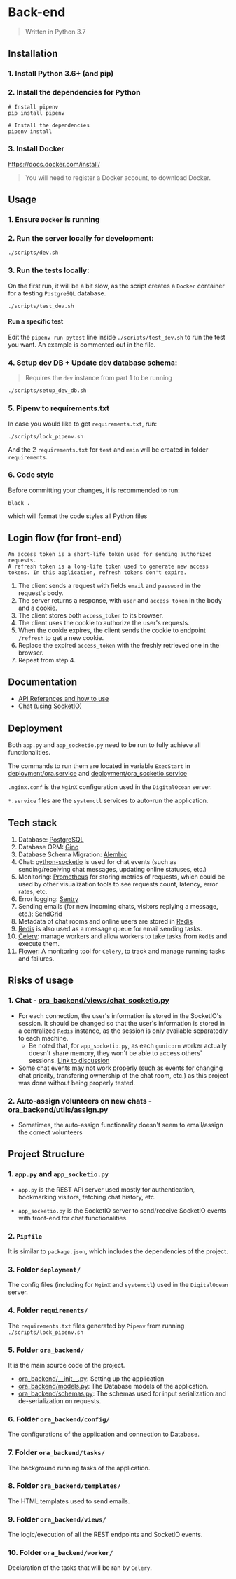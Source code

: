 # Back-end

> Written in Python 3.7

## Installation

### 1. Install Python 3.6+ (and pip)

### 2. Install the dependencies for Python

```
# Install pipenv
pip install pipenv

# Install the dependencies
pipenv install
```

### 3. Install Docker
https://docs.docker.com/install/

> You will need to register a Docker account, to download Docker.


## Usage

### 1. Ensure `Docker` is running

### 2. Run the server locally for development:

```
./scripts/dev.sh
```

### 3. Run the tests locally:

On the first run, it will be a bit slow, as the script creates a `Docker` container for a testing `PostgreSQL` database.

```
./scripts/test_dev.sh
```

#### Run a specific test

Edit the `pipenv run pytest` line inside `./scripts/test_dev.sh` to run the test you want. An example is commented out in the file.

### 4. Setup dev DB + Update dev database schema:

> Requires the `dev` instance from part 1 to be running

```
./scripts/setup_dev_db.sh
```

### 5. Pipenv to requirements.txt

In case you would like to get `requirements.txt`, run:
```
./scripts/lock_pipenv.sh
```

And the 2 `requirements.txt` for `test` and `main` will be created in folder `requirements`.

### 6. Code style

Before committing your changes, it is recommended to run:
```
black .
```

which will format the code styles all Python files

## Login flow (for front-end)

```
An access token is a short-life token used for sending authorized requests.
A refresh token is a long-life token used to generate new access tokens. In this application, refresh tokens don't expire.
```

1. The client sends a request with fields `email` and  `password` in the request's body.
2. The server returns a response, with `user` and `access_token` in the body and a cookie.
3. The client stores both `access_token` to its browser.
4. The client uses the cookie to authorize the user's requests.
5. When the cookie expires, the client sends the cookie to endpoint `/refresh` to get a new cookie.
6. Replace the expired `access_token` with the freshly retrieved one in the browser.
6. Repeat from step 4.

## Documentation

- [API References and how to use](docs/API.md)
- [Chat (using SocketIO)](docs/Chat_using_SocketIO.md)

## Deployment

Both `app.py` and `app_socketio.py` need to be run to fully achieve all functionalities.

The commands to run them are located in variable `ExecStart` in [deployment/ora.service](deployment/ora.service) and [deployment/ora_socketio.service](deployment/ora_socketio.service)

`.nginx.conf` is the `NginX` configuration used in the `DigitalOcean` server.

`*.service` files are the `systemctl` services to auto-run the application.

## Tech stack

1. Database: [PostgreSQL](https://www.postgresql.org)
1. Database ORM: [Gino](https://github.com/python-gino/gino)
1. Database Schema Migration: [Alembic](https://alembic.sqlalchemy.org/en/latest)
1. Chat: [python-socketio](https://github.com/miguelgrinberg/python-socketio) is used for chat events (such as sending/receiving chat messages, updating online statuses, etc.)
1. Monitoring: [Prometheus](https://prometheus.io) for storing metrics of requests, which could be used by other visualization tools to see requests count, latency, error rates, etc.
1. Error logging: [Sentry](https://sentry.io)
1. Sending emails (for new incoming chats, visitors replying a message, etc.): [SendGrid](https://sendgrid.com)
1. Metadata of chat rooms and online users are stored in [Redis](https://redis.io)
1. [Redis](https://redis.io) is also used as a message queue for email sending tasks.
1. [Celery](http://www.celeryproject.org): manage workers and allow workers to take tasks from `Redis` and execute them.
1. [Flower](https://flower.readthedocs.io/en/latest): A monitoring tool for `Celery`, to track and manage running tasks and failures.

## Risks of usage

### 1. Chat - [ora_backend/views/chat_socketio.py](ora_backend/views/chat_socketio.py)
- For each connection, the user's information is stored in the SocketIO's session. It should be changed so that the user's information is stored in a centralized `Redis` instance, as the session is only available separatedly to each machine.
  - Be noted that, for `app_socketio.py`, as each `gunicorn` worker actually doesn't share memory, they won't be able to access others' sessions. [Link to discussion](https://github.com/miguelgrinberg/python-socketio/issues/371)
- Some chat events may not work properly (such as events for changing chat priority, transfering ownership of the chat room, etc.) as this project was done without being properly tested.

### 2. Auto-assign volunteers on new chats - [ora_backend/utils/assign.py](ora_backend/utils/assign.py)
- Sometimes, the auto-assign functionality doesn't seem to email/assign the correct volunteers


## Project Structure

### 1. `app.py` and `app_socketio.py`

- `app.py` is the REST API server used mostly for authentication, bookmarking visitors, fetching chat history, etc.

- `app_socketio.py` is the SocketIO server to send/receive SocketIO events with front-end for chat functionalities.

### 2. `Pipfile`

It is similar to `package.json`, which includes the dependencies of the project.

### 3. Folder `deployment/`

The config files (including for `NginX` and `systemctl`) used in the `DigitalOcean` server.

### 4. Folder `requirements/`

The `requirements.txt` files generated by `Pipenv`
from running `./scripts/lock_pipenv.sh`

### 5. Folder `ora_backend/`

It is the main source code of the project.

- [ora_backend/\_\_init\_\_.py](ora_backend/__init__.py): Setting up the application
- [ora_backend/models.py](ora_backend/models.py): The Database models of the application.
- [ora_backend/schemas.py](ora_backend/schemas.py): The schemas used for input serialization and de-serialization on requests.

### 6. Folder `ora_backend/config/`

The configurations of the application and connection to Database.

### 7. Folder `ora_backend/tasks/`

The background running tasks of the application.

### 8. Folder `ora_backend/templates/`

The HTML templates used to send emails.

### 9. Folder `ora_backend/views/`

The logic/execution of all the REST endpoints and SocketIO events.

### 10. Folder `ora_backend/worker/`

Declaration of the tasks that will be ran by `Celery`.

